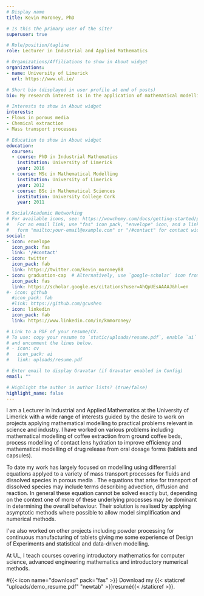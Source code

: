 ```yaml
---
# Display name
title: Kevin Moroney, PhD

# Is this the primary user of the site?
superuser: true

# Role/position/tagline
role: Lecturer in Industrial and Applied Mathematics

# Organizations/Affiliations to show in About widget
organizations:
- name: University of Limerick
  url: https://www.ul.ie/

# Short bio (displayed in user profile at end of posts)
bio: My research interest is in the application of mathematical modelling to help understand real world problems in science and industry

# Interests to show in About widget
interests:
- Flows in porous media
- Chemical extraction
- Mass transport processes

# Education to show in About widget
education:
  courses:
  - course: PhD in Industrial Mathematics
    institution: University of Limerick
    year: 2016
  - course: MSc in Mathematical Modelling
    institution: University of Limerick
    year: 2012
  - course: BSc in Mathematical Sciences 
    institution: University College Cork
    year: 2011

# Social/Academic Networking
# For available icons, see: https://wowchemy.com/docs/getting-started/page-builder/#icons
#   For an email link, use "fas" icon pack, "envelope" icon, and a link in the
#   form "mailto:your-email@example.com" or "/#contact" for contact widget.
social:
- icon: envelope
  icon_pack: fas
  link: '/#contact'
- icon: twitter
  icon_pack: fab
  link: https://twitter.com/kevin_moroney88
- icon: graduation-cap  # Alternatively, use `google-scholar` icon from `ai` icon pack
  icon_pack: fas
  link: https://scholar.google.es/citations?user=AhQpUEsAAAAJ&hl=en
#- icon: github
  #icon_pack: fab
  #link: https://github.com/gcushen
- icon: linkedin
  icon_pack: fab
  link: https://www.linkedin.com/in/kmmoroney/

# Link to a PDF of your resume/CV.
# To use: copy your resume to `static/uploads/resume.pdf`, enable `ai` icons in `params.toml`, 
# and uncomment the lines below.
# - icon: cv
#   icon_pack: ai
#   link: uploads/resume.pdf

# Enter email to display Gravatar (if Gravatar enabled in Config)
email: ""

# Highlight the author in author lists? (true/false)
highlight_name: false
---
```


I am a Lecturer in Industrial and Applied Mathematics at the University of Limerick with a wide range of interests guided by the desire to work on projects applying mathematical modelling to practical problems relevant in science and industry. I have worked on various problems including mathematical modelling of coffee extraction from ground coffee beds, process modelling of contact lens hydration to improve efficiency and mathematical modelling of drug release from oral dosage forms (tablets and capsules).  

To date my work has largely focused on modelling using differential equations applyed to a variety of mass transport processes for fluids and dissolved species in porous media . The equations that arise for transport of dissolved species may include terms describing advection, diffusion and reaction. In general these equation cannot be solved exactly but, depending on the context one of more of these underlying processes may be dominant in determining the overall behaviour. Their solution is realised by applying asymptotic methods where possible to allow model simplification and numerical methods. 

I've also worked on other projects including powder processing for continuous manufacturing of tablets giving me some experience of Design of Experiments and statistical and data-driven modelling. 

At UL, I teach courses covering introductory mathematics for computer science, advanced engineering mathematics and introductory numerical methods.

#{{< icon name="download" pack="fas" >}} Download my {{< staticref "uploads/demo_resume.pdf" "newtab" >}}resumé{{< /staticref >}}.
